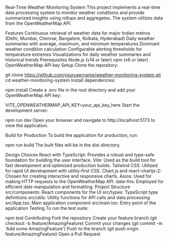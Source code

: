 Real-Time Weather Monitoring System
This project implements a real-time data processing system to monitor weather conditions and provide summarized insights using rollups and aggregates. The system utilizes data from the OpenWeatherMap API.

Features
Continuous retrieval of weather data for major Indian metros (Delhi, Mumbai, Chennai, Bangalore, Kolkata, Hyderabad)
Daily weather summaries with average, maximum, and minimum temperatures
Dominant weather condition calculation
Configurable alerting thresholds for temperature extremes
Visualizations for daily weather summaries and historical trends
Prerequisites
Node.js (v14 or later)
npm (v6 or later)
OpenWeatherMap API key
Setup
Clone the repository:

git clone https://github.com/yourusername/weather-monitoring-system.git
cd weather-monitoring-system
Install dependencies:

npm install
Create a .env file in the root directory and add your OpenWeatherMap API key:

VITE_OPENWEATHERMAP_API_KEY=your_api_key_here
Start the development server:

npm run dev
Open your browser and navigate to http://localhost:5173 to view the application.

Build for Production
To build the application for production, run:

npm run build
The built files will be in the dist directory.

Design Choices
React with TypeScript: Provides a robust and type-safe foundation for building the user interface.
Vite: Used as the build tool for fast development and optimized production builds.
Tailwind CSS: Utilized for rapid UI development with utility-first CSS.
Chart.js and react-chartjs-2: Chosen for creating interactive and responsive charts.
Axios: Used for making HTTP requests to the OpenWeatherMap API.
date-fns: Employed for efficient date manipulation and formatting.
Project Structure
src/components: React components for the UI
src/types: TypeScript type definitions
src/utils: Utility functions for API calls and data processing
src/App.tsx: Main application component
src/main.tsx: Entry point of the application
Testing
To run the test suite:

npm test
Contributing
Fork the repository
Create your feature branch (git checkout -b feature/AmazingFeature)
Commit your changes (git commit -m 'Add some AmazingFeature')
Push to the branch (git push origin feature/AmazingFeature)
Open a Pull Request
